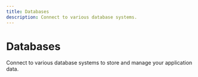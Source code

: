 ```yaml
---
title: Databases
description: Connect to various database systems.
---
```


# Databases

Connect to various database systems to store and manage your application data.
